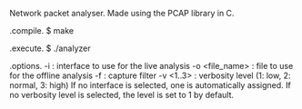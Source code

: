 ﻿Network packet analyser. Made using the PCAP library in C.

.compile.
$ make

.execute.
$ ./analyzer <options>

.options.
  -i <interface> : interface to use for the live analysis
  -o <file_name> : file to use for the offline analysis
  -f <filter> : capture filter
  -v <1..3> : verbosity level (1: low, 2: normal, 3: high)
If no interface is selected, one is automatically assigned.
If no verbosity level is selected, the level is set to 1 by default.
